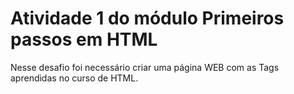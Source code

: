 # Atividade 1 do módulo Primeiros passos em HTML

Nesse desafio foi necessário criar uma página WEB com as Tags aprendidas no curso de HTML.
